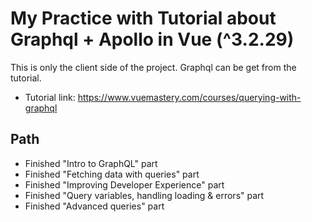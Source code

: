 # My Practice with Tutorial about Graphql + Apollo in Vue (^3.2.29)

This is only the client side of the project. Graphql can be get from the tutorial.

- Tutorial link: https://www.vuemastery.com/courses/querying-with-graphql

## Path

- Finished "Intro to GraphQL" part 
- Finished "Fetching data with queries" part
- Finished "Improving Developer Experience" part 
- Finished "Query variables, handling loading & errors" part
- Finished "Advanced queries" part
